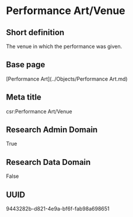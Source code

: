 # Performance Art/Venue
## Short definition
The venue in which the performance was given.
## Base page
[Performance Art](../Objects/Performance Art.md)
## Meta title
csr:Performance Art/Venue
## Research Admin Domain
True
## Research Data Domain
False
## UUID
9443282b-d821-4e9a-bf6f-fab98a698651
